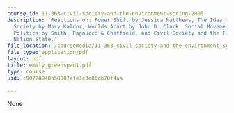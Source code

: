 ```yaml
---
course_id: 11-363-civil-society-and-the-environment-spring-2005
description: 'Reactions on: Power Shift by Jessica Matthews, The Idea of Global Civil
  Society by Mary Kaldor, Worlds Apart by John D. Clark, Social Movements and World
  Politics by Smith, Pagnucco & Chatfield, and Civil Society and the Future of the
  Nation State.'
file_location: /coursemedia/11-363-civil-society-and-the-environment-spring-2005/c90778948b58807efe1c3e86db70f4aa_emily_greenspan1.pdf
file_type: application/pdf
layout: pdf
title: emily_greenspan1.pdf
type: course
uid: c90778948b58807efe1c3e86db70f4aa

---
```

None